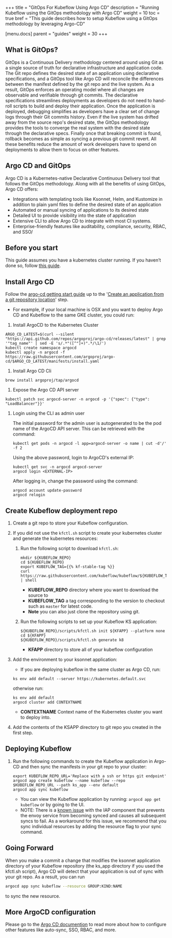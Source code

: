 +++
title = "GitOps For Kubeflow Using Argo CD"
description = "Running Kubeflow using the GitOps methodology with Argo CD"
weight = 10
toc = true
bref = "This guide describes how to setup Kubeflow using a GitOps methodology by leveraging Argo-CD"

[menu.docs]
  parent = "guides"
  weight = 30
+++

## What is GitOps?
GitOps is a Continuous Delivery methodology centered around using Git as a single source of truth for declarative infrastructure and application code.  The Git repo defines the desired state of an application using declarative specifications, and a GitOps tool like Argo CD will reconcile the differences between the manifest defined by the git repo and the live system.  As a result, GitOps enforces an operating model where all changes are observable and verifiable through git commits.  The declarative specifications streamlines deployments as developers do not need to hand-roll scripts to build and deploy their application.  Once the application is deployed, debugging simplifies as developers have a clear set of change logs through their Git commits history.  Even if the live system has drifted away from the source repo's desired state, the GitOps methodology provides the tools to converge the real system with the desired state through the declarative specs.  Finally once that breaking commit is found, rollback becomes as simple as syncing a previous git commit revert.  All these benefits reduce the amount of work developers have to spend on deployments to allow them to focus on other features.

## Argo CD and GitOps
Argo CD is a Kubernetes-native Declarative Continuous Delivery tool that follows the GitOps methodology.  Along with all the benefits of using GitOps, Argo CD offers:

* Integrations with templating tools like Ksonnet, Helm, and Kustomize in addition to plain yaml files to define the desired state of an application
* Automated or manual syncing of applications to its desired state
* Detailed UI to provide visibility into the state of application 
* Extensive CLI to allow Argo CD to integrate with most CI systems.
* Enterprise-friendly features like auditability, compliance, security, RBAC, and SSO/

## Before you start
This guide assumes you have a kubernetes cluster running. If you haven’t done so, follow [this guide](/docs/started/getting-started/#set-up-kubernetes).

## Install Argo CD
Follow the [argo-cd getting start guide](https://github.com/argoproj/argo-cd/blob/master/docs/getting_started.md) up to the '[Create an application from a git repository location](https://github.com/argoproj/argo-cd/blob/master/docs/getting_started.md#6-create-an-application-from-a-git-repository-location)' step.

* For example, if your local machine is OSX and you want to deploy Argo CD and Kubeflow to the same GKE cluster, you could run:

1. Install ArgoCD to the Kubernetes Cluster
```shell
ARGO_CD_LATEST=$(curl --silent "https://api.github.com/repos/argoproj/argo-cd/releases/latest" | grep '"tag_name"' | sed -E 's/.*"([^"]+)".*/\1/')
kubectl create namespace argocd
kubectl apply -n argocd -f https://raw.githubusercontent.com/argoproj/argo-cd/$ARGO_CD_LATEST/manifests/install.yaml
```

1. Install Argo CD Cli
```shell
brew install argoproj/tap/argocd
```

1. Expose the Argo CD API server
```shell
kubectl patch svc argocd-server -n argocd -p '{"spec": {"type": "LoadBalancer"}}'
```
1. Login using the CLI as admin user
    
    The initial password for the admin user is autogenerated to be the pod name of the ArgoCD API server. This can be retrieved with the command:

    ```shell
    kubectl get pods -n argocd -l app=argocd-server -o name | cut -d'/' -f 2
    ```

    Using the above password, login to ArgoCD's external IP:
    ```shell
    kubectl get svc -n argocd argocd-server
    argocd login <EXTERNAL-IP>
    ```
    After logging in, change the password using the command:
    ```shell
    argocd account update-password
    argocd relogin
    ```

## Create Kubeflow deployment repo
1. Create a git repo to store your Kubeflow configuration.
1. If you did not use the `kfctl.sh` script to create your kubernetes cluster and generate the kubernetes resources:
    1. Run the following script to download `kfctl.sh`:

        ```shell
        mkdir ${KUBEFLOW_REPO}
        cd ${KUBEFLOW_REPO}
        export KUBEFLOW_TAG={{% kf-stable-tag %}}
        curl https://raw.githubusercontent.com/kubeflow/kubeflow/${KUBEFLOW_TAG}/scripts/download.sh | shell
        ```
        * **KUBEFLOW_REPO** directory where you want to download the source to
        * **KUBEFLOW_TAG** a tag corresponding to the version to checkout such as `master` for latest code.
        * **Note** you can also just clone the repository using git.
    1. Run the following scripts to set up your Kubeflow KS application:

        ```
        ${KUBEFLOW_REPO}/scripts/kfctl.sh init ${KFAPP} --platform none
        cd ${KFAPP}
        ${KUBEFLOW_REPO}/scripts/kfctl.sh generate k8
        ```
        * **KFAPP** directory to store all of your kubeflow configuration

1. Add the environment to your ksonnet application:
    * If you are deploying kubeflow in the same cluster as Argo CD, run:

    ```shell
    ks env add default --server https://kubernetes.default.svc
    ```
    otherwise run:
    ```shell
    ks env add default
    argocd cluster add CONTEXTNAME
    ```
    * **CONTEXTNAME** Context name of the Kubernetes cluster you want to deploy into.
1.  Add the contents of the KSAPP directory to git repo you created in the first step.

## Deploying Kubeflow
1. Run the following commands to create the Kubeflow application in Argo-CD and then sync the manifests in your git repo to your cluster:

    ```shell
    export KUBEFLOW_REPO_URL='Replace with a ssh or https git endpoint'
    argocd app create kubeflow --name kubeflow --repo $KUBEFLOW_REPO_URL --path ks_app --env default
    argocd app sync kubeflow
    ```
    * You can view the Kubeflow application by running: 
    ```argocd app get kubeflow```
    or by going to the UI.
    * NOTE: There is a [known issue](https://github.com/kubeflow/kubeflow/issues/1145) with the IAP component that prevents the envoy service from becoming synced and causes all subsequent syncs to fail.  As a workaround for this issue, we recommend that you sync individual resources by adding the resource flag to your sync command.

## Going Forward
When you make a commit a change that modifies the ksonnet application directory of your Kubeflow repository (the ks_app directory if you used the kfctl.sh script), Argo CD will detect that your application is out of sync with your git repo.  As a result, you can run 
```bash
argocd app sync kubeflow --resource GROUP:KIND:NAME
```
to sync the new resource.

## More ArgoCD configuration
Please go to the [Argo CD documention](https://github.com/argoproj/argo-cd/tree/master/docs#argocd-documentation) to read more about how to configure other features like auto-sync, SSO, RBAC, and more.